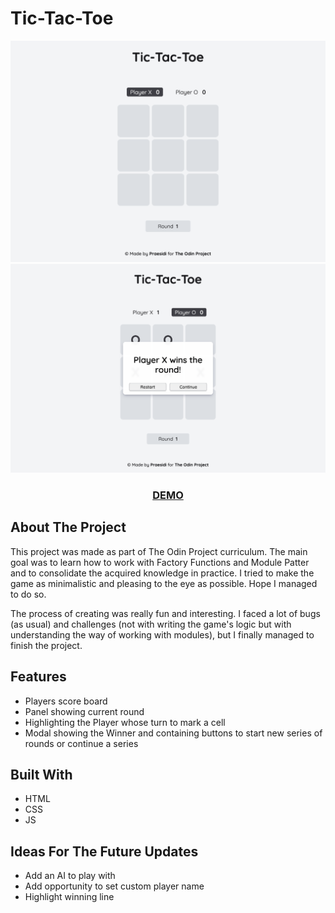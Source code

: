 # Tic-Tac-Toe

![alt text](img/webpage-screenshot.png)
![alt text](img/webpage-screenshot-2.png)

<h3 align="center"><a href="https://praesidi.github.io/tic-tac-toe/">DEMO</a></h2>

## About The Project

This project was made as part of The Odin Project curriculum. The main goal was to learn how to work with Factory Functions and Module Patter and to consolidate the acquired knowledge in practice. I tried to make the game as minimalistic and pleasing to the eye as possible. Hope I managed to do so.

The process of creating was really fun and interesting. I faced a lot of bugs (as usual) and challenges (not with writing the game's logic but with understanding the way of working with modules), but I finally managed to finish the project.

## Features

- Players score board
- Panel showing current round
- Highlighting the Player whose turn to mark a cell
- Modal showing the Winner and containing buttons to start new series of rounds or continue a series

## Built With

- HTML
- CSS
- JS

## Ideas For The Future Updates

- Add an AI to play with
- Add opportunity to set custom player name
- Highlight winning line

